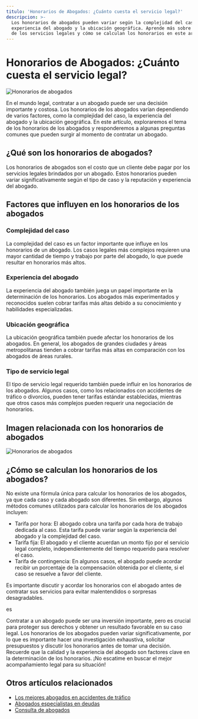 ```yaml
---
titulo: 'Honorarios de Abogados: ¿Cuánto cuesta el servicio legal?'
descripcion: >-
  Los honorarios de abogados pueden variar según la complejidad del caso, la
  experiencia del abogado y la ubicación geográfica. Aprende más sobre el costo
  de los servicios legales y cómo se calculan los honorarios en este artículo.
---
```


# Honorarios de Abogados: ¿Cuánto cuesta el servicio legal?

![Honorarios de abogados](./img/honorarios-abogados-1.webp)


En el mundo legal, contratar a un abogado puede ser una decisión importante y costosa. Los honorarios de los abogados varían dependiendo de varios factores, como la complejidad del caso, la experiencia del abogado y la ubicación geográfica. En este artículo, exploraremos el tema de los honorarios de los abogados y responderemos a algunas preguntas comunes que pueden surgir al momento de contratar un abogado.

## ¿Qué son los honorarios de abogados?

Los honorarios de abogados son el costo que un cliente debe pagar por los servicios legales brindados por un abogado. Estos honorarios pueden variar significativamente según el tipo de caso y la reputación y experiencia del abogado.

## Factores que influyen en los honorarios de los abogados

### Complejidad del caso

La complejidad del caso es un factor importante que influye en los honorarios de un abogado. Los casos legales más complejos requieren una mayor cantidad de tiempo y trabajo por parte del abogado, lo que puede resultar en honorarios más altos.

### Experiencia del abogado

La experiencia del abogado también juega un papel importante en la determinación de los honorarios. Los abogados más experimentados y reconocidos suelen cobrar tarifas más altas debido a su conocimiento y habilidades especializadas.

### Ubicación geográfica

La ubicación geográfica también puede afectar los honorarios de los abogados. En general, los abogados de grandes ciudades y áreas metropolitanas tienden a cobrar tarifas más altas en comparación con los abogados de áreas rurales.

### Tipo de servicio legal

El tipo de servicio legal requerido también puede influir en los honorarios de los abogados. Algunos casos, como los relacionados con accidentes de tráfico o divorcios, pueden tener tarifas estándar establecidas, mientras que otros casos más complejos pueden requerir una negociación de honorarios.

## Imagen relacionada con los honorarios de abogados

![Honorarios de abogados](./img/honorarios-abogados-2.webp)

## ¿Cómo se calculan los honorarios de los abogados?

No existe una fórmula única para calcular los honorarios de los abogados, ya que cada caso y cada abogado son diferentes. Sin embargo, algunos métodos comunes utilizados para calcular los honorarios de los abogados incluyen:

- Tarifa por hora: El abogado cobra una tarifa por cada hora de trabajo dedicada al caso. Esta tarifa puede variar según la experiencia del abogado y la complejidad del caso.
- Tarifa fija: El abogado y el cliente acuerdan un monto fijo por el servicio legal completo, independientemente del tiempo requerido para resolver el caso.
- Tarifa de contingencia: En algunos casos, el abogado puede acordar recibir un porcentaje de la compensación obtenida por el cliente, si el caso se resuelve a favor del cliente.

Es importante discutir y acordar los honorarios con el abogado antes de contratar sus servicios para evitar malentendidos o sorpresas desagradables.

es

Contratar a un abogado puede ser una inversión importante, pero es crucial para proteger sus derechos y obtener un resultado favorable en su caso legal. Los honorarios de los abogados pueden variar significativamente, por lo que es importante hacer una investigación exhaustiva, solicitar presupuestos y discutir los honorarios antes de tomar una decisión. Recuerde que la calidad y la experiencia del abogado son factores clave en la determinación de los honorarios. ¡No escatime en buscar el mejor acompañamiento legal para su situación!

## Otros artículos relacionados

- [Los mejores abogados en accidentes de tráfico](los-mejores-abogados-en-accidentes-de-trafico)
- [Abogados especialistas en deudas](abogados-especialistas-en-deudas)
- [Consulta de abogados](consulta-de-abogados)
